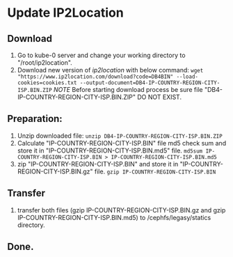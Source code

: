# Update IP2Location
## Download
1. Go to kube-0 server and change your working directory to "/root/ip2location".
2. Download new version of *ip2location* with below command:
   `wget "https://www.ip2location.com/download?code=DB4BIN" --load-cookies=cookies.txt --output-document=DB4-IP-COUNTRY-REGION-CITY-ISP.BIN.ZIP`
   *NOTE* Before starting download process be sure file "DB4-IP-COUNTRY-REGION-CITY-ISP.BIN.ZIP" DO NOT EXIST.
## Preparation:
1. Unzip downloaded file:
   `unzip DB4-IP-COUNTRY-REGION-CITY-ISP.BIN.ZIP`
2. Calculate "IP-COUNTRY-REGION-CITY-ISP.BIN" file md5 check sum and store it in "IP-COUNTRY-REGION-CITY-ISP.BIN.md5" file.
   `md5sum IP-COUNTRY-REGION-CITY-ISP.BIN > IP-COUNTRY-REGION-CITY-ISP.BIN.md5`
3. zip "IP-COUNTRY-REGION-CITY-ISP.BIN" and store it in "IP-COUNTRY-REGION-CITY-ISP.BIN.gz" file.
   `gzip IP-COUNTRY-REGION-CITY-ISP.BIN`
## Transfer
1. transfer both files (gzip IP-COUNTRY-REGION-CITY-ISP.BIN.gz and gzip IP-COUNTRY-REGION-CITY-ISP.BIN.md5) to /cephfs/legasy/statics directory.

## Done.
